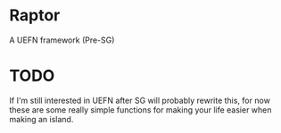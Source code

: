 # Raptor
A UEFN framework (Pre-SG)

# TODO
If I'm still interested in UEFN after SG will probably rewrite this, for now these are some really simple functions for making your life easier when making an island.

